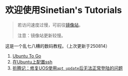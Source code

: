 # 欢迎使用Sinetian's Tutorials

> 若访问速度过慢，可前往[镜像站](https://sinetian.rth1.xyz/README.md)。
>
> 注意：镜像站更新较慢。

<div id="poem"></div>
<script>
  fetch('https://v1.jinrishici.com/all.json')
    .then(r => r.json())
    .then(d => {
      document.getElementById('poem').textContent = d.content + ' —— ' + d.author + '《' + d.origin + '》';
    });
</script>

这是一个乱七八糟的数码教程。（上次更新于250814）

1. [Ubuntu To Go](https://sinetianliu.github.io/tutorials/utg)
2. [在Ubuntu上配置ssh](https://sinetianliu.github.io/tutorials/ssh@ubuntu)
3. [折腾记：修复UOS使用`apt update`后无法正常登陆的问题](https://sinetianliu.github.io/tutorials/fix-apt-err)
